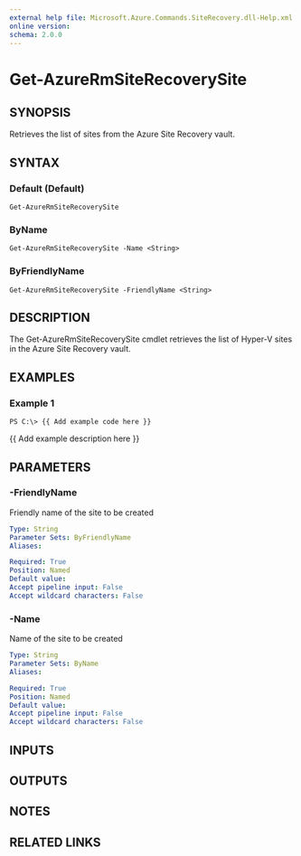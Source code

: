 ```yaml
---
external help file: Microsoft.Azure.Commands.SiteRecovery.dll-Help.xml
online version: 
schema: 2.0.0
---
```


# Get-AzureRmSiteRecoverySite
## SYNOPSIS
Retrieves the list of sites from the Azure Site Recovery vault.

## SYNTAX

### Default (Default)
```
Get-AzureRmSiteRecoverySite
```

### ByName
```
Get-AzureRmSiteRecoverySite -Name <String>
```

### ByFriendlyName
```
Get-AzureRmSiteRecoverySite -FriendlyName <String>
```

## DESCRIPTION
The Get-AzureRmSiteRecoverySite cmdlet retrieves the list of Hyper-V sites in the Azure Site Recovery vault.

## EXAMPLES

### Example 1
```
PS C:\> {{ Add example code here }}
```

{{ Add example description here }}

## PARAMETERS

### -FriendlyName
Friendly name of the site to be created

```yaml
Type: String
Parameter Sets: ByFriendlyName
Aliases: 

Required: True
Position: Named
Default value: 
Accept pipeline input: False
Accept wildcard characters: False
```

### -Name
Name of the site to be created

```yaml
Type: String
Parameter Sets: ByName
Aliases: 

Required: True
Position: Named
Default value: 
Accept pipeline input: False
Accept wildcard characters: False
```

## INPUTS

## OUTPUTS

## NOTES

## RELATED LINKS

